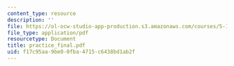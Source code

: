 ```yaml
---
content_type: resource
description: ''
file: https://ol-ocw-studio-app-production.s3.amazonaws.com/courses/5-13-organic-chemistry-ii-fall-2006/f17c95aa9be00fba4715c6438bd1ab2f_practice_final.pdf
file_type: application/pdf
resourcetype: Document
title: practice_final.pdf
uid: f17c95aa-9be0-0fba-4715-c6438bd1ab2f
---
```

